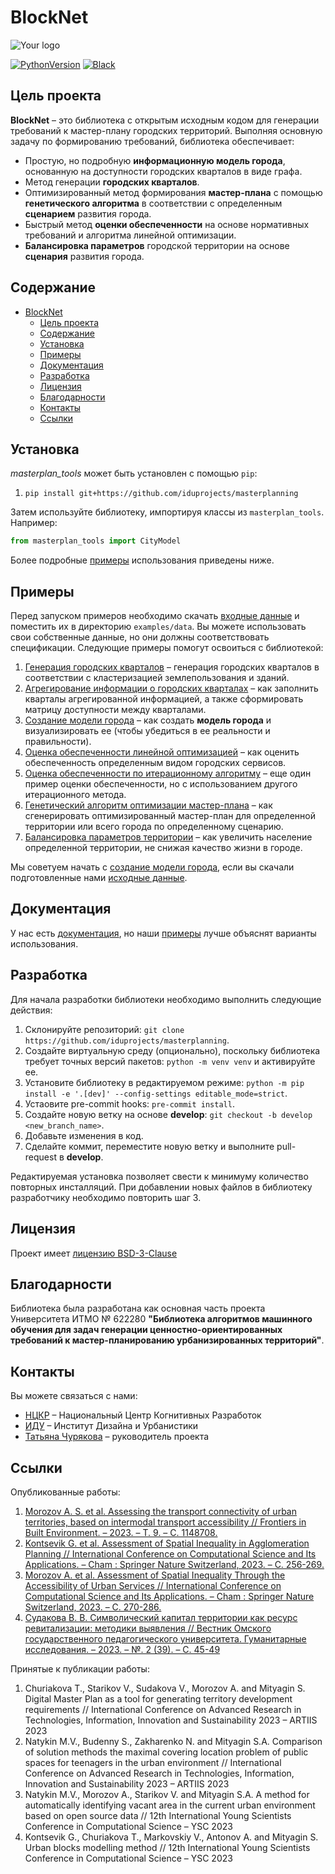# BlockNet

![Your logo](https://psv4.userapi.com/c236331/u6931256/docs/d54/bf3e6a5a3aeb/background-without-some.png?extra=0UhxWRG5hnl9wMXt_xuNBJnKPk28rqvDqW990UqdJJjJ0VnbhDq9qKd7UQawD2-QVz1QMP_ekK4Iw0e6oa1vPVYtwcgeQcAZ0FyTXaGT38JxBvhU5v46AwiQza1Q25Xsnb52wSvF_bqdRirFZyg)

[![PythonVersion](https://img.shields.io/badge/python-3.10-blue)](https://pypi.org/project/masterplan_tools/)
[![Black](https://img.shields.io/badge/code%20style-black-000000.svg)](https://github.com/psf/black)

## Цель проекта

**BlockNet** – это библиотека с открытым исходным кодом для генерации требований к мастер-плану городских территорий.  Выполняя основную задачу по формированию требований, библиотека обеспечивает:

- Простую, но подробную **информационную модель города**, основанную на доступности городских кварталов в виде графа.
- Метод генерации **городских кварталов**.
- Оптимизированный метод формирования **мастер-плана** с помощью **генетического алгоритма** в соответствии с определенным **сценарием** развития города.
- Быстрый метод **оценки обеспеченности** на основе нормативных требований и алгоритма линейной оптимизации.
- **Балансировка параметров** городской территории на основе **сценария** развития города.

## Содержание

- [BlockNet](#blocknet)
  - [Цель проекта](#цель-проекта)
  - [Содержание](#содержание)
  - [Установка](#установка)
  - [Примеры](#примеры)
  - [Документация](#документация)
  - [Разработка](#разработка)
  - [Лицензия](#лицензия)
  - [Благодарности](#благодарности)
  - [Контакты](#контакты)
  - [Ссылки](#ссылки)

## Установка

_masterplan_tools_ может быть установлен с помощью `pip`:

1. `pip install git+https://github.com/iduprojects/masterplanning`

Затем используйте библиотеку, импортируя классы из `masterplan_tools`. Например:

```python
from masterplan_tools import CityModel
```

Более подробные [примеры](#примеры) использования приведены ниже. 

## Примеры

Перед запуском примеров необходимо скачать [входные данные](https://drive.google.com/drive/folders/1xrLzJ2mcA0Qn7FG0ul8mTkfzKolvUoiP) и поместить их в директорию `examples/data`. Вы можете использовать свои собственные данные, но они должны соответствовать спецификации. Следующие примеры помогут освоиться с библиотекой:

1. [Генерация городских кварталов](examples/1%20blocks_cutter.ipynb) – генерация городских кварталов в соответствии с кластеризацией землепользования и зданий.
2. [Агрегирование информации о городских кварталах](examples/2%20data_getter.ipynb) – как заполнить кварталы агрегированной информацией, а также сформировать матрицу доступности между кварталами.
3. [Создание модели города](examples/3%20city_model.ipynb) – как создать **модель города** и визуализировать ее (чтобы убедиться в ее реальности и правильности).
4. [Оценка обеспеченности линейной оптимизацией](examples/3a%20city_model%20lp_provision.ipynb) – как оценить обеспеченность определенным видом городских сервисов.
5. [Оценка обеспеченности по итерационному алгоритму](examples/3b%20city_model%20iterative_provision.ipynb) – еще один пример оценки обеспеченности, но с использованием другого итерационного метода.
6. [Генетический алгоритм оптимизации мастер-плана](examples/3d%20city_model%20genetic.ipynb) – как сгенерировать оптимизированный мастер-план для определенной территории или всего города по определенному сценарию.
7. [Балансировка параметров территории](examples/3c%20city_model%20balancer.ipynb) – как увеличить население определенной территории, не снижая качество жизни в городе.

Мы советуем начать с [создание модели города](examples/3%20city_model.ipynb), если вы скачали подготовленные нами [исходные данные](https://drive.google.com/drive/folders/1xrLzJ2mcA0Qn7FG0ul8mTkfzKolvUoiP).

## Документация

У нас есть [документация](https://iduprojects.github.io/masterplanning/), но наши [примеры](#примеры) лучше объяснят варианты использования.

## Разработка

Для начала разработки библиотеки необходимо выполнить следующие действия:

1. Склонируйте репозиторий: `git clone https://github.com/iduprojects/masterplanning`.
2. Создайте виртуальную среду (опционально), поскольку библиотека требует точных версий пакетов: `python -m venv venv` и активируйте ее.
3. Установите библиотеку в редактируемом режиме: `python -m pip install -e '.[dev]' --config-settings editable_mode=strict`.
4. Устаовите pre-commit hooks: `pre-commit install`.
5. Создайте новую ветку на основе **develop**: `git checkout -b develop <new_branch_name>`.
6. Добавьте изменения в код.
7. Сделайте коммит, переместите новую ветку и выполните pull-request в **develop**.

Редактируемая установка позволяет свести к минимуму количество повторных инсталляций. При добавлении новых файлов в библиотеку разработчику необходимо повторить шаг 3.

## Лицензия

Проект имеет [лицензию BSD-3-Clause](./LICENSE.md)

## Благодарности

Библиотека была разработана как основная часть проекта Университета ИТМО № 622280 **"Библиотека алгоритмов машинного обучения для задач генерации ценностно-ориентированных требований к мастер-планированию урбанизированных территорий"**.

## Контакты

Вы можете связаться с нами:

- [НЦКР](https://actcognitive.org/o-tsentre/kontakty) – Национальный Центр Когнитивных Разработок
- [ИДУ](https://idu.itmo.ru/en/contacts/contacts.htm) – Институт Дизайна и Урбанистики
- [Татьяна Чурякова](https://t.me/tanya_chk) – руководитель проекта

## Ссылки

Опубликованные работы:

1. [Morozov A. S. et al. Assessing the transport connectivity of urban territories, based on intermodal transport accessibility // Frontiers in Built Environment. – 2023. – Т. 9. – С. 1148708.](https://www.frontiersin.org/articles/10.3389/fbuil.2023.1148708/full)
2. [Kontsevik G. et al. Assessment of Spatial Inequality in Agglomeration Planning // International Conference on Computational Science and Its Applications. – Cham : Springer Nature Switzerland, 2023. – С. 256-269.](https://link.springer.com/chapter/10.1007/978-3-031-36808-0_17)
3. [Morozov A. et al. Assessment of Spatial Inequality Through the Accessibility of Urban Services // International Conference on Computational Science and Its Applications. – Cham : Springer Nature Switzerland, 2023. – С. 270-286.](https://link.springer.com/chapter/10.1007/978-3-031-36808-0_18)
4. [Судакова В. В. Символический капитал территории как ресурс ревитализации: методики выявления // Вестник Омского государственного педагогического университета. Гуманитарные исследования. – 2023. – №. 2 (39). – С. 45-49](<https://vestnik-omgpu.ru/volume/2023-2-39/vestnik_2(39)2023_45-49.pdf>)

Принятые к публикации работы:

1. Churiakova T., Starikov V., Sudakova V., Morozov A. and Mityagin S. Digital Master Plan as a tool for generating territory development requirements // International Conference on Advanced Research in Technologies, Information, Innovation and Sustainability 2023 – ARTIIS 2023
2. Natykin M.V., Budenny S., Zakharenko N. and Mityagin S.A. Comparison of solution methods the maximal covering location problem of public spaces for teenagers in the urban environment // International Conference on Advanced Research in Technologies, Information, Innovation and Sustainability 2023 – ARTIIS 2023
3. Natykin M.V., Morozov A., Starikov V. and Mityagin S.A. A method for automatically identifying vacant area in the current urban environment based on open source data // 12th International Young Scientists Conference in Computational Science – YSC 2023
4. Kontsevik G., Churiakova T., Markovskiy V., Antonov A. and Mityagin S. Urban blocks modelling method // 12th International Young Scientists Conference in Computational Science – YSC 2023
